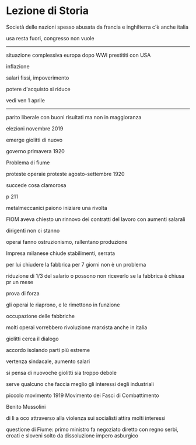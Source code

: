 # Lezione di Storia

Società
 delle nazioni spesso abusata da francia e inghilterra 
c'è anche italia

usa resta fuori, congresso non vuole

----


situazione complessiva europa dopo WWI
prestititi con USA

inflazione

salari fissi, impoverimento

potere d'acquisto si riduce

vedi ven 1 aprile

---

parito liberale con buoni risultati ma non in maggioranza

elezioni novembre 2019

emerge giolitti di nuovo

governo primavera 1920

Problema di fiume

proteste operaie
proteste agosto-settembre 1920

succede cosa clamorosa

p 211

metalmeccanici paiono iniziare una rivolta

FIOM aveva chiesto un rinnovo dei contratti del lavoro con aumenti salarali

dirigenti non ci stanno

operai fanno ostruzionismo, rallentano produzione

Impresa milanese chiude stabilimenti, serrata

per lui chiudere la fabbrica per 7 giorni non è un problema

riduzione di 1/3 del salario o possono non riceverlo se la fabbrica è chiusa pr un mese

prova di forza

gli operai le riaprono, e le rimettono in funzione

occupazione delle fabbriche

molti operai vorrebbero rivoluzione marxista anche in italia


giolitti cerca il dialogo


accordo isolando parti più estreme

vertenza sindacale, aumento salari

si pensa di nuovoche giolitti sia troppo debole

serve qualcuno che faccia meglio gli interessi degli industriali

piccolo movimento 1919
Movimento dei Fasci di Combattimento

Benito Mussolini

di lì a oco attraverso alla violenza sui socialisti attira molti interessi

questione di Fiume: primo ministro fa negoziato diretto con regno serbi, croati e sloveni solto da dissoluzione impero asburgico
<!--stackedit_data:
eyJoaXN0b3J5IjpbNTk4MTMzODFdfQ==
-->